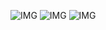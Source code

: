 ![IMG](https://i.imgur.com/Jh011nY.gif)
![IMG](https://i.imgur.com/tABin5L.gif)
![IMG](https://i.imgur.com/qYzgh7G.gif)
